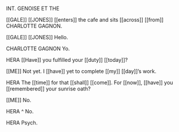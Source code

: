 INT. GENOISE ET THE

[[GALE]] [[JONES]] [[enters]] the cafe and sits [[across]] [[from]] CHARLOTTE GAGNON.

[[GALE]] [[JONES]]
Hello.

CHARLOTTE GAGNON
Yo.



HERA
[[Have]] you fulfilled your [[duty]] [[today]]?

[[ME]]
Not yet. I [[have]] yet to complete [[my]] [[day]]’s work.

HERA
The [[time]] for that [[shall]] [[come]]. For [[now]], [[have]] you [[remembered]] your sunrise oath?

[[ME]]
No.

HERA ^
No.

HERA
Psych.